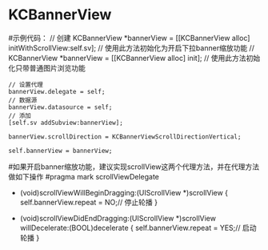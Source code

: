 # KCBannerView

#示例代码：
 // 创建
    KCBannerView *bannerView = [[KCBannerView alloc] initWithScrollView:self.sv]; // 使用此方法初始化为开启下拉banner缩放功能
    // KCBannerView *bannerView = [[KCBannerView alloc] init]; // 使用此方法初始化只带普通图片浏览功能
    
    // 设置代理
    bannerView.delegate = self;
    // 数据源
    bannerView.datasource = self;
    // 添加
    [self.sv addSubview:bannerView];
    
    bannerView.scrollDirection = KCBannerViewScrollDirectionVertical;
    
    self.bannerView = bannerView;


#如果开启banner缩放功能，建议实现scrollView这两个代理方法，并在代理方法做如下操作
#pragma mark scrollViewDelegate
- (void)scrollViewWillBeginDragging:(UIScrollView *)scrollView
{
    self.bannerView.repeat = NO;// 停止轮播
}

- (void)scrollViewDidEndDragging:(UIScrollView *)scrollView willDecelerate:(BOOL)decelerate
{
    self.bannerView.repeat = YES;// 启动轮播
}
